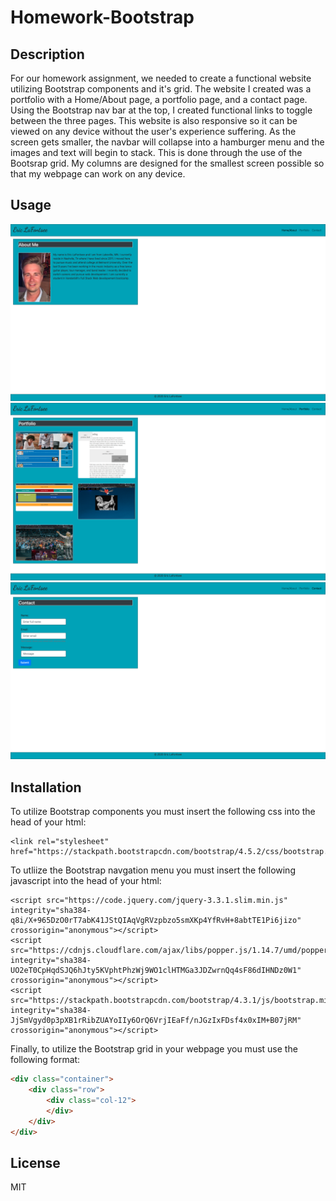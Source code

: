 # Homework-Bootstrap
## Description
For our homework assignment, we needed to create a functional website utilizing Bootstrap components and it's grid.
The website I created was a portfolio with a Home/About page, a portfolio page, and a contact page.
Using the Bootstrap nav bar at the top, I created functional links to toggle between the three pages.
This website is also responsive so it can be viewed on any device without the user's experience suffering. As the screen gets smaller, the navbar will collapse into a hamburger menu and the images and text will begin to stack.
This is done through the use of the Bootsrap grid. My columns are designed for the smallest screen possible so that my webpage can work on any device.



## Usage
![image](assets/Images/homePage.png)
![image](assets/Images/portfolioPage.png)
![image](assets/Images/contactPage.png)

## Installation
To utilize Bootstrap components you must insert the following css into the head of your html: 
   
    <link rel="stylesheet" href="https://stackpath.bootstrapcdn.com/bootstrap/4.5.2/css/bootstrap.min.css">

To utliize the Bootstrap navgation menu you must insert the following javascript into the head of your html:

    <script src="https://code.jquery.com/jquery-3.3.1.slim.min.js" integrity="sha384-q8i/X+965DzO0rT7abK41JStQIAqVgRVzpbzo5smXKp4YfRvH+8abtTE1Pi6jizo" crossorigin="anonymous"></script>
    <script src="https://cdnjs.cloudflare.com/ajax/libs/popper.js/1.14.7/umd/popper.min.js" integrity="sha384-UO2eT0CpHqdSJQ6hJty5KVphtPhzWj9WO1clHTMGa3JDZwrnQq4sF86dIHNDz0W1" crossorigin="anonymous"></script>
    <script src="https://stackpath.bootstrapcdn.com/bootstrap/4.3.1/js/bootstrap.min.js" integrity="sha384-JjSmVgyd0p3pXB1rRibZUAYoIIy6OrQ6VrjIEaFf/nJGzIxFDsf4x0xIM+B07jRM" crossorigin="anonymous"></script>

Finally, to utilize the Bootstrap grid in your webpage you must use the following format:

```html
<div class="container">
    <div class="row">
        <div class="col-12">
        </div>
    </div>
</div> 
  ```


  ## License
  MIT